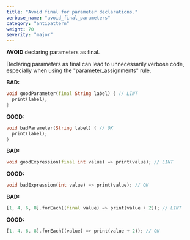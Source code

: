 ```yaml
---
title: "Avoid final for parameter declarations."
verbose_name: "avoid_final_parameters"
category: "antipattern"
weight: 70
severity: "major"
---
```

**AVOID** declaring parameters as final.

Declaring parameters as final can lead to unnecessarily verbose code, especially
when using the "parameter_assignments" rule.

**BAD:**
```dart
void goodParameter(final String label) { // LINT
  print(label);
}
```

**GOOD:**
```dart
void badParameter(String label) { // OK
  print(label);
}
```

**BAD:**
```dart
void goodExpression(final int value) => print(value); // LINT
```

**GOOD:**
```dart
void badExpression(int value) => print(value); // OK
```

**BAD:**
```dart
[1, 4, 6, 8].forEach((final value) => print(value + 2)); // LINT
```

**GOOD:**
```dart
[1, 4, 6, 8].forEach((value) => print(value + 2)); // OK
```
